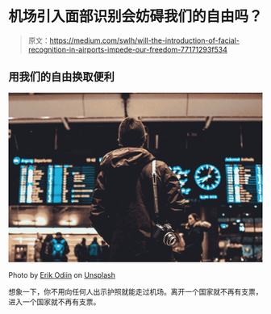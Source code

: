 # 机场引入面部识别会妨碍我们的自由吗？

> 原文：<https://medium.com/swlh/will-the-introduction-of-facial-recognition-in-airports-impede-our-freedom-77171293f534>

## 用我们的自由换取便利

![](img/80a0fc0999e388512ec30508e54ed4eb.png)

Photo by [Erik Odiin](https://unsplash.com/@odiin?utm_source=unsplash&utm_medium=referral&utm_content=creditCopyText) on [Unsplash](https://unsplash.com/search/photos/airport?utm_source=unsplash&utm_medium=referral&utm_content=creditCopyText)

想象一下，你不用向任何人出示护照就能走过机场。离开一个国家就不再有支票，进入一个国家就不再有支票。